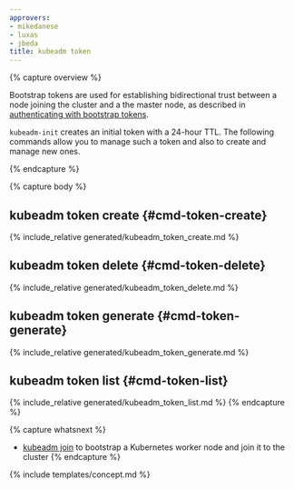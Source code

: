 ```yaml
---
approvers:
- mikedanese
- luxas
- jbeda
title: kubeadm token
---
```

{% capture overview %}

Bootstrap tokens are used for establishing bidirectional trust between a node joining 
the cluster and a the master node, as described in [authenticating with bootstrap tokens](/docs/admin/bootstrap-tokens/).

`kubeadm-init` creates an initial token with a 24-hour TTL. The following commands allow you to manage 
such a token and also to create and manage new ones.

{% endcapture %}

{% capture body %}
## kubeadm token create {#cmd-token-create}
{% include_relative generated/kubeadm_token_create.md %}

## kubeadm token delete {#cmd-token-delete}
{% include_relative generated/kubeadm_token_delete.md %}

## kubeadm token generate {#cmd-token-generate}
{% include_relative generated/kubeadm_token_generate.md %}

## kubeadm token list {#cmd-token-list}
{% include_relative generated/kubeadm_token_list.md %}
{% endcapture %}

{% capture whatsnext %}
* [kubeadm join](kubeadm-join.md) to bootstrap a Kubernetes worker node and join it to the cluster
{% endcapture %}

{% include templates/concept.md %}
